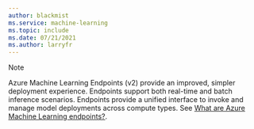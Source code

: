 ```yaml
---
author: blackmist
ms.service: machine-learning
ms.topic: include
ms.date: 07/21/2021
ms.author: larryfr
---
```


> [!NOTE]
> Azure Machine Learning Endpoints (v2) provide an improved, simpler deployment experience. Endpoints support both real-time and batch inference scenarios. Endpoints provide a unified interface to invoke and manage model deployments across compute types. See [What are Azure Machine Learning endpoints?](../articles/machine-learning/concept-endpoints.md).
